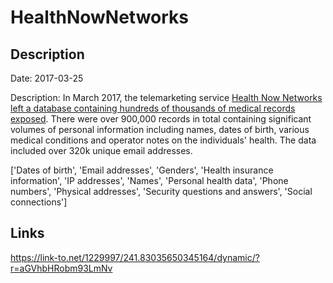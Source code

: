 # HealthNowNetworks

## Description

Date: 2017-03-25

Description:
In March 2017, the telemarketing service <a href="https://www.databreaches.net/leak-of-diabetic-patients-data-highlights-risks-of-giving-info-to-telemarketers" target="_blank" rel="noopener">Health Now Networks left a database containing hundreds of thousands of medical records exposed</a>. There were over 900,000 records in total containing significant volumes of personal information including names, dates of birth, various medical conditions and operator notes on the individuals' health. The data included over 320k unique email addresses.


['Dates of birth', 'Email addresses', 'Genders', 'Health insurance information', 'IP addresses', 'Names', 'Personal health data', 'Phone numbers', 'Physical addresses', 'Security questions and answers', 'Social connections']

## Links

https://link-to.net/1229997/241.83035650345164/dynamic/?r=aGVhbHRobm93LmNv